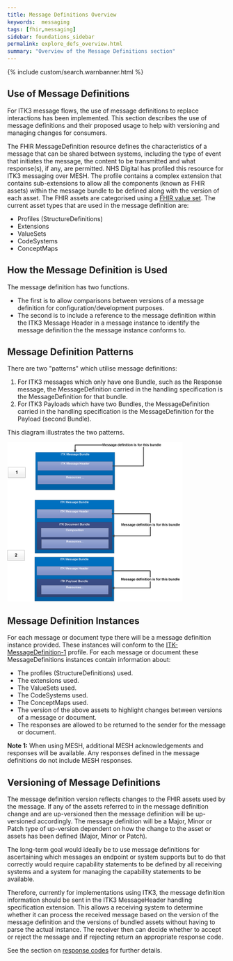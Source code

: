 ```yaml
---
title: Message Definitions Overview
keywords:  messaging
tags: [fhir,messaging]
sidebar: foundations_sidebar
permalink: explore_defs_overview.html
summary: "Overview of the Message Definitions section"
---
```


{% include custom/search.warnbanner.html %}

## Use of Message Definitions ##

For ITK3 message flows, the use of message definitions to replace interactions has been implemented. This section describes the use of message definitions and their proposed usage to help with versioning and managing changes for consumers.

The FHIR MessageDefinition resource defines the characteristics of a message that can be shared between systems, including the type of event that initiates the message, the content to be transmitted and what response(s), if any, are permitted. NHS Digital has profiled this resource for ITK3 messaging over MESH. The profile contains a complex extension that contains sub-extensions to allow all the components (known as FHIR assets) within the message bundle to be defined along with the version of each asset. The FHIR assets are categorised using a [FHIR value set](http://hl7.org/fhir/ValueSet/all-types). The current asset types that are used in the message definition are:

- Profiles (StructureDefinitions)
- Extensions
- ValueSets
- CodeSystems
- ConceptMaps

## How the Message Definition is Used ##

The message definition has two functions.

- The first is to allow comparisons between versions of a message definition for configuration/development  purposes.
- The second is to include a reference to the message definition within the ITK3 Message Header in a message instance to identify the message definition the the message instance conforms to. 
 
## Message Definition Patterns ## 
            
There are two "patterns" which utilise message definitions: 

1. For ITK3 messages which only have one Bundle, such as the Response message, the MessageDefinition carried in the handling specification is the MessageDefinition for that bundle. 
2. For ITK3 Payloads which have two Bundles, the MessageDefinition carried in the handling specification is the MessageDefinition for the Payload (second Bundle).

This diagram illustrates the two patterns.

<img src="images/explore/message_def.png" style="width:80%;max-width: 80%;">  


## Message Definition Instances ##

For each message or document type there will be a message definition instance provided. These instances will conform to the [ITK-MessageDefinition-1](https://fhir.nhs.uk/STU3/StructureDefinition/ITK-MessageDefinition-1) profile. For each message or document these MessageDefinitions instances contain information about: 

- The profiles (StructureDefinitions) used.
- The extensions used.
- The ValueSets used.
- The CodeSystems used.
- The ConceptMaps used.
- The version of the above assets to highlight changes between versions of a message or document.
- The responses are allowed to be returned to the sender for the message or document.


**Note 1:** When using MESH, additional MESH acknowledgements and responses will be available.  Any responses defined in the message definitions do not include MESH responses.

## Versioning of Message Definitions ##

The message definition version reflects changes to the FHIR assets used by the message. If any of the assets referred to in the message definition change and are up-versioned then the message definition will be up-versioned accordingly. The message definition will be a Major, Minor or Patch type of up-version dependent on how the change to the asset or assets has been defined (Major, Minor or Patch). 

The long-term goal would ideally be to use message definitions for ascertaining which messages an endpoint or system supports but to do that correctly would require capability statements to be defined by all receiving systems and a system for managing the capability statements to be available. 

Therefore, currently for implementations using ITK3, the message definition information should be sent in the ITK3 MessageHeader handling specification extension. This allows a receiving system to determine whether it can process the received message based on the version of the message definition and the versions of bundled assets without having to parse the actual instance. The receiver then can decide whether to accept or reject the message and if rejecting return an appropriate response code. 

See the section on [response codes](explore_response_codes.html) for further details.




